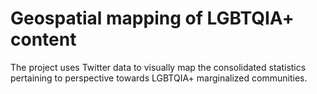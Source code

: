 # Geospatial mapping of LGBTQIA+ content
The project uses Twitter data to visually map the consolidated statistics pertaining to perspective towards LGBTQIA+ marginalized communities.